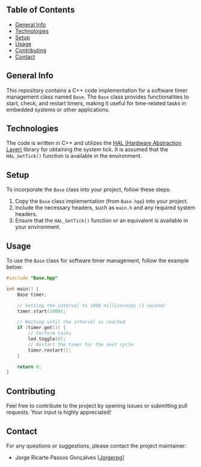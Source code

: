 ## Table of Contents
* [General Info](#general-info)
* [Technologies](#technologies)
* [Setup](#setup)
* [Usage](#usage)
* [Contributing](#contributing)
* [Contact](#contact)

## General Info
This repository contains a C++ code implementation for a software timer management class named `Base`. The `Base` class provides functionalities to start, check, and restart timers, making it useful for time-related tasks in embedded systems or other applications.

## Technologies
The code is written in C++ and utilizes the [HAL (Hardware Abstraction Layer)](https://en.wikipedia.org/wiki/Hardware_abstraction) library for obtaining the system tick. It is assumed that the `HAL_GetTick()` function is available in the environment.

## Setup
To incorporate the `Base` class into your project, follow these steps:

1. Copy the `Base` class implementation (from `Base.hpp`) into your project.
2. Include the necessary headers, such as `main.h` and any required system headers.
3. Ensure that the `HAL_GetTick()` function or an equivalent is available in your environment.

## Usage
To use the `Base` class for software timer management, follow the example below:

```cpp
#include "Base.hpp"

int main() {
    Base timer;

    // Setting the interval to 1000 milliseconds (1 second)
    timer.start(1000);

    // Waiting until the interval is reached
    if (timer.get()) {
        // Perform tasks
        led.toggle(0);
        // Restart the timer for the next cycle
        timer.restart();
    }

    return 0;
}
```

## Contributing
Feel free to contribute to the project by opening issues or submitting pull requests. Your input is highly appreciated!

## Contact
For any questions or suggestions, please contact the project maintainer:
* Jorge Ricarte Passos Gonçalves [[Jorgerpg](https://github.com/jorgerpg)]